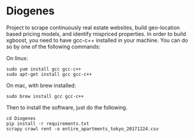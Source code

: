 # Diogenes
Project to scrape continuously real estate websites, build geo-location based pricing models, and identify mispriced properties.
In order to build xgboost, you need to have gcc-c++ installed in your machine. You can do so by one of the following commands:

On linux:

	sudo yum install gcc gcc-c++
	sudo apt-get install gcc gcc-c++

On mac, with brew installed:

	sudo brew install gcc gcc-c++

Then to install the software, just do the following.

	cd Diogenes
	pip install -r requirements.txt
	scrapy crawl rent -o entire_apartments_tokyo_20171224.csv
